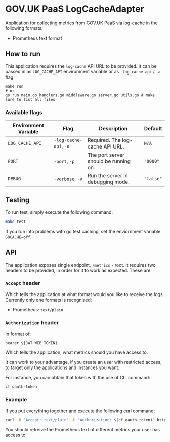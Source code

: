 # GOV.UK PaaS LogCacheAdapter

Application for collecting metrics from GOV.UK PaaS via log-cache in the following formats:

- Prometheus text format

## How to run

This application requires the `log-cache` API URL to be provided.
It can be passed in as `LOG_CACHE_API` environment variable or as
`-log-cache-api` / `-a` flag.

```
make run
# or
go run main.go handlers.go middleware.go server.go utils.go # make sure to list all files
```

### Available flags

| Environment Variable | Flag | Description | Default |
|---|---|---|---|
| `LOG_CACHE_API` | `-log-cache-api`, `-a` | Required. The log-cache API URL. | `N/A` |
| `PORT` | `-port`, `-p` | The port server should be running on. | `"8080"` |
| `DEBUG` | `-verbose`, `-v` | Run the server in debugging mode. | `"false"`

## Testing

To run test, simply execute the following command:

```sh
make test
```

If you run into problems with go test caching, set the enviornment variable
`GOCACHE=off`.

## API

The application exposes single endpoint, `/metrics` - root. It requires two
headers to be provided, in order for it to work as expected. These are:

### `Accept` header

Which tells the application at what format would you like to receive the logs.
Currently only one formats is recognised:

- Prometheus: `text/plain`

### `Authorization` header

In format of:

```
bearer ${JWT_WEB_TOKEN}
```

Which tells the application, what metrics should you have access to.

It can work to your advantage, if you create an user with restricted access, to
target only the applications and instances you want.

For instance, you can obtain that token with the use of CLI command:

```sh
cf oauth-token
```

### Example

If you put everything together and execute the following curl command:

```sh
curl -H "Accept: text/plain" -H "Authorization: $(cf oauth-token)" http://localhost:8080/
```

You should retreive the Prometheus text of different metrics your user has
access to.

